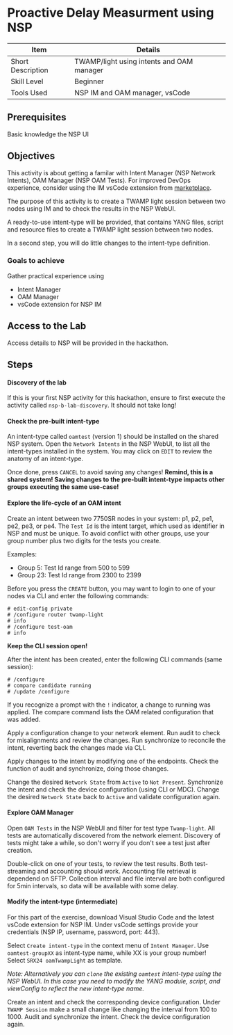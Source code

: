 # Proactive Delay Measurment using NSP

| Item | Details |
| --- | --- |
| Short Description | TWAMP/light using intents and OAM manager |
| Skill Level | Beginner |
| Tools Used | NSP IM and OAM manager, vsCode |

## Prerequisites
Basic knowledge the NSP UI

## Objectives

This activity is about getting a familar with Intent Manager (NSP Network Intents), OAM Manager (NSP OAM Tests).
For improved DevOps experience, consider using the IM vsCode extension from [marketplace](https://marketplace.visualstudio.com/items?itemName=Nokia.nokia-intent-manager).

The purpose of this activity is to create a TWAMP light session between two nodes using IM and to check the results in the NSP WebUI.

A ready-to-use intent-type will be provided, that contains YANG files, script and resource files to create a TWAMP light session between two nodes.

In a second step, you will do little changes to the intent-type definition.

### Goals to achieve

Gather practical experience using
* Intent Manager
* OAM Manager
* vsCode extension for NSP IM

## Access to the Lab
Access details to NSP will be provided in the hackathon.

## Steps

#### Discovery of the lab

If this is your first NSP activity for this hackathon, ensure to first execute the activity called `nsp-b-lab-discovery`. It should not take long!

#### Check the pre-built intent-type
An intent-type called `oamtest` (version 1) should be installed on the shared NSP system.
Open the `Network Intents` in the NSP WebUI, to list all the intent-types installed in the system.
You may click on `EDIT` to review the anatomy of an intent-type.

Once done, press `CANCEL` to avoid saving any changes!
**Remind, this is a shared system! Saving changes to the pre-built intent-type impacts other groups executing the same use-case!**

#### Explore the life-cycle of an OAM intent
Create an intent between two 7750SR nodes in your system: p1, p2, pe1, pe2, pe3, or pe4.
The `Test Id` is the intent target, which used as identifier in NSP and must be unique.
To avoid conflict with other groups, use your group number plus two digits for the tests you create.

Examples:
* Group 5: Test Id range from 500 to 599
* Group 23: Test Id range from 2300 to 2399

Before you press the `CREATE` button, you may want to login to one of your nodes via CLI and enter the following commands:
```
# edit-config private
# /configure router twamp-light
# info
# /configure test-oam
# info
```
**Keep the CLI session open!**

After the intent has been created, enter the following CLI commands (same session):
```
# /configure
# compare candidate running
# /update /configure
```

If you recognize a prompt with the `!` indicator, a change to running was applied.
The compare command lists the OAM related configuration that was added.

Apply a configuration change to your network element.
Run audit to check for misalignments and review the changes.
Run synchronize to reconcile the intent, reverting back the changes made via CLI.

Apply changes to the intent by modifying one of the endpoints.
Check the function of audit and synchronize, doing those changes.

Change the desired `Network State` from `Active` to `Not Present`.
Synchronize the intent and check the device configuration (using CLI or MDC).
Change the desired `Network State` back to `Active` and validate configuration again.

#### Explore OAM Manager
Open `OAM Tests` in the NSP WebUI and filter for test type `Twamp-light`.
All tests are automatically discovered from the network element.
Discovery of tests might take a while, so don't worry if you don't see a test just after creation.

Double-click on one of your tests, to review the test results.
Both test-streaming and accounting should work.
Accounting file retrieval is dependend on SFTP.
Collection interval and file interval are both configured for 5min intervals, so data will be available with some delay.

#### Modify the intent-type (intermediate)
For this part of the exercise, download Visual Studio Code and the latest vsCode extension for NSP IM.
Under vsCode settings provide your credentials (NSP IP, username, password, port: 443).

Select `Create intent-type` in the context menu of `Intent Manager`.
Use `oamtest-groupXX` as intent-type name, while XX is your group number!
Select `SRX24 oamTwampLight` as template.

*Note: Alternatively you can `clone` the existing `oamtest` intent-type using the NSP WebUI.
In this case you need to modify the YANG module, script, and viewConfig to reflect the new intent-type name.*

Create an intent and check the corresponding device configuration.
Under `TWAMP Session` make a small change like changing the interval from 100 to 1000.
Audit and synchronize the intent. Check the device configuration again.